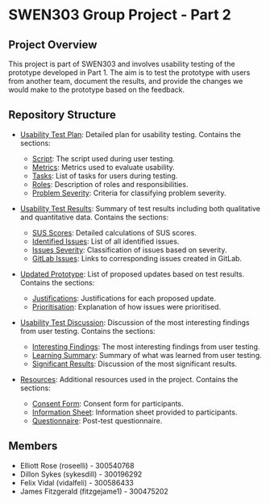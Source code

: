 # SWEN303 Group Project - Part 2

## Project Overview
This project is part of SWEN303 and involves usability testing of the prototype developed in Part 1. The aim is to test the prototype with users from another team, document the results, and provide the changes we would make to the prototype based on the feedback.

## Repository Structure
- [Usability Test Plan](usability_test_plan.md): Detailed plan for usability testing. Contains the sections:
  - [Script](usability_test_plan.md#script): The script used during user testing.
  - [Metrics](usability_test_plan.md#metrics): Metrics used to evaluate usability.
  - [Tasks](usability_test_plan.md#tasks): List of tasks for users during testing.
  - [Roles](usability_test_plan.md#roles): Description of roles and responsibilities.
  - [Problem Severity](usability_test_plan.md#problem-severity): Criteria for classifying problem severity.

- [Usability Test Results](usability_test_results.md): Summary of test results including both qualitative and quantitative data. Contains the sections:
  - [SUS Scores](usability_test_results.md#sus-scores): Detailed calculations of SUS scores.
  - [Identified Issues](usability_test_results.md#identified-issues): List of all identified issues.
  - [Issues Severity](usability_test_results.md#issues-severity): Classification of issues based on severity.
  - [GitLab Issues](usability_test_results.md#gitlab-issues): Links to corresponding issues created in GitLab.

- [Updated Prototype](updated_prototype.md): List of proposed updates based on test results. Contains the sections:
  - [Justifications](updated_prototype.md#justifications): Justifications for each proposed update.
  - [Prioritisation](updated_prototype.md#prioritization): Explanation of how issues were prioritised.

- [Usability Test Discussion](usability_test_discussion.md): Discussion of the most interesting findings from user testing. Contains the sections:
  - [Interesting Findings](usability_test_discussion.md#interesting-findings): The most interesting findings from user testing.
  - [Learning Summary](usability_test_discussion.md#learning-summary): Summary of what was learned from user testing.
  - [Significant Results](usability_test_discussion.md#significant-results): Discussion of the most significant results.

- [Resources](resources.md): Additional resources used in the project. Contains the sections:
  - [Consent Form](resources.md#consent-form): Consent form for participants.
  - [Information Sheet](resources.md#information-sheet): Information sheet provided to participants.
  - [Questionnaire](resources.md#questionnaire): Post-test questionnaire.

## Members
- Elliott Rose (roseelli) - 300540768
- Dillon Sykes (sykesdill) - 300196292
- Felix Vidal (vidalfeli) - 300586433
- James Fitzgerald (fitzgejame1) - 300475202